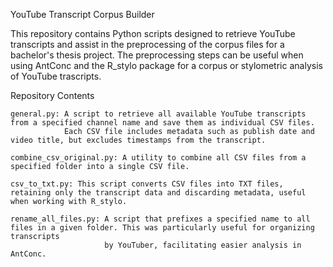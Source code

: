 YouTube Transcript Corpus Builder

This repository contains Python scripts designed to retrieve YouTube transcripts and assist in the preprocessing of the corpus files for a bachelor's thesis project. 
The preprocessing steps can be useful when using AntConc and the R_stylo package for a corpus or stylometric analysis of YouTube trascripts.

Repository Contents

    general.py: A script to retrieve all available YouTube transcripts from a specified channel name and save them as individual CSV files. 
                Each CSV file includes metadata such as publish date and video title, but excludes timestamps from the transcript.

    combine_csv_original.py: A utility to combine all CSV files from a specified folder into a single CSV file.

    csv_to_txt.py: This script converts CSV files into TXT files, retaining only the transcript data and discarding metadata, useful when working with R_stylo.

    rename_all_files.py: A script that prefixes a specified name to all files in a given folder. This was particularly useful for organizing transcripts
                         by YouTuber, facilitating easier analysis in AntConc.
